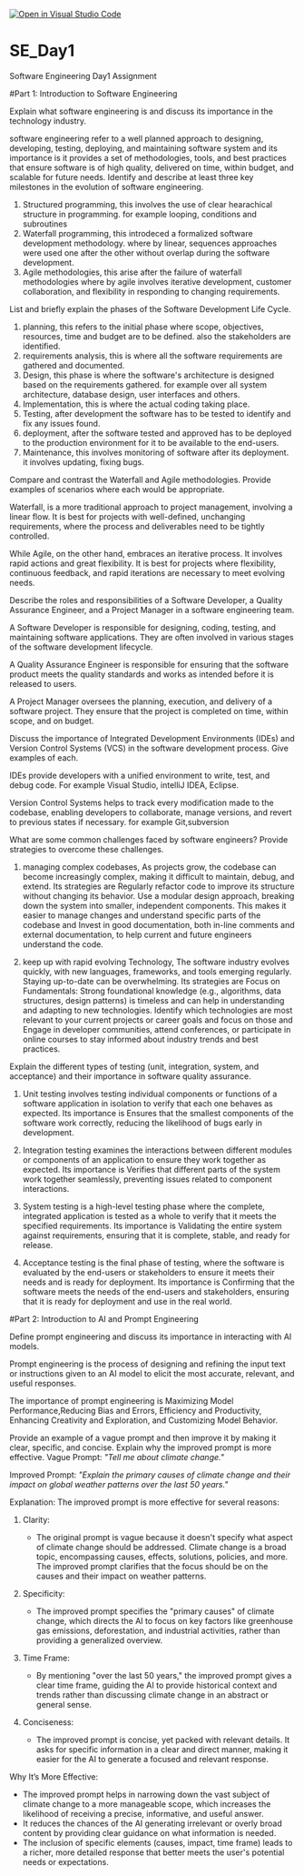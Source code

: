 [![Open in Visual Studio Code](https://classroom.github.com/assets/open-in-vscode-2e0aaae1b6195c2367325f4f02e2d04e9abb55f0b24a779b69b11b9e10269abc.svg)](https://classroom.github.com/online_ide?assignment_repo_id=15539808&assignment_repo_type=AssignmentRepo)
# SE_Day1
Software Engineering Day1 Assignment

#Part 1: Introduction to Software Engineering

Explain what software engineering is and discuss its importance in the technology industry.

software engineering refer to a well planned approach to designing, developing, testing, deploying, and maintaining software system and its importance is it provides a set of methodologies, tools, and best practices that ensure software is of high quality, delivered on time, within budget, and scalable for future needs.
Identify and describe at least three key milestones in the evolution of software engineering.

1. Structured programming, this involves the use of clear hearachical structure in programming. for example looping, conditions and subroutines
2. Waterfall programming, this introdeced a formalized software development methodology. where by linear, sequences approaches were used one after the other without overlap during the software development.
3. Agile methodologies, this arise after the failure of waterfall methodologies where by agile involves iterative development, customer collaboration, and flexibility in responding to changing requirements.

List and briefly explain the phases of the Software Development Life Cycle.

1. planning, this refers to the initial phase where scope, objectives, resources, time and budget are to be defined. also the stakeholders are identified.
2. requirements analysis, this is where all the software requirements are gathered and documented.
3. Design, this phase is where the software's architecture is designed based on the requirements gathered. for example over all system architecture, database design, user interfaces and others.
4. Implementation, this is where the actual coding taking place.
5. Testing, after development the software has to be tested to identify and fix any issues found.
6. deployment, after the software tested and approved has to be deployed to the production environment for it to be available to the end-users.
7. Maintenance, this involves monitoring of software after its deployment. it involves updating, fixing bugs.

Compare and contrast the Waterfall and Agile methodologies. Provide examples of scenarios where each would be appropriate.

Waterfall, is a more traditional approach to project management, involving a linear flow. It is best for projects with well-defined, unchanging requirements, where the process and deliverables need to be tightly controlled.

While Agile, on the other hand, embraces an iterative process. It involves rapid actions and great flexibility. It is best for projects where flexibility, continuous feedback, and rapid iterations are necessary to meet evolving needs.



Describe the roles and responsibilities of a Software Developer, a Quality Assurance Engineer, and a Project Manager in a software engineering team.

A Software Developer is responsible for designing, coding, testing, and maintaining software applications. They are often involved in various stages of the software development lifecycle.

A Quality Assurance Engineer is responsible for ensuring that the software product meets the quality standards and works as intended before it is released to users.

A Project Manager oversees the planning, execution, and delivery of a software project. They ensure that the project is completed on time, within scope, and on budget.


Discuss the importance of Integrated Development Environments (IDEs) and Version Control Systems (VCS) in the software development process. Give examples of each.

IDEs provide developers with a unified environment to write, test, and debug code. For example Visual Studio, intelliJ IDEA, Eclipse.

Version Control Systems helps to track every modification made to the codebase, enabling developers to collaborate, manage versions, and revert to previous states if necessary. for example Git,subversion


What are some common challenges faced by software engineers? Provide strategies to overcome these challenges.

1. managing complex codebases, As projects grow, the codebase can become increasingly complex, making it difficult to maintain, debug, and extend.
Its strategies are Regularly refactor code to improve its structure without changing its behavior. Use a modular design approach, breaking down the system into smaller, independent components. This makes it easier to manage changes and understand specific parts of the codebase and Invest in good documentation, both in-line comments and external documentation, to help current and future engineers understand the code.

2. keep up with rapid evolving Technology, The software industry evolves quickly, with new languages, frameworks, and tools emerging regularly. Staying up-to-date can be overwhelming.
Its strategies are Focus on Fundamentals: Strong foundational knowledge (e.g., algorithms, data structures, design patterns) is timeless and can help in understanding and adapting to new technologies. Identify which technologies are most relevant to your current projects or career goals and focus on those and Engage in developer communities, attend conferences, or participate in online courses to stay informed about industry trends and best practices.


Explain the different types of testing (unit, integration, system, and acceptance) and their importance in software quality assurance.

1. Unit testing involves testing individual components or functions of a software application in isolation to verify that each one behaves as expected. Its importance is Ensures that the smallest components of the software work correctly, reducing the likelihood of bugs early in development.
   
2. Integration testing examines the interactions between different modules or components of an application to ensure they work together as expected. Its importance is Verifies that different parts of the system work together seamlessly, preventing issues related to component interactions.

3. System testing is a high-level testing phase where the complete, integrated application is tested as a whole to verify that it meets the specified requirements. Its importance is Validating the entire system against requirements, ensuring that it is complete, stable, and ready for release.

4. Acceptance testing is the final phase of testing, where the software is evaluated by the end-users or stakeholders to ensure it meets their needs and is ready for deployment. Its importance is Confirming that the software meets the needs of the end-users and stakeholders, ensuring that it is ready for deployment and use in the real world.


#Part 2: Introduction to AI and Prompt Engineering


Define prompt engineering and discuss its importance in interacting with AI models.

Prompt engineering is the process of designing and refining the input text or instructions given to an AI model to elicit the most accurate, relevant, and useful responses. 

The importance of prompt engineering is Maximizing Model Performance,Reducing Bias and Errors, Efficiency and Productivity, Enhancing Creativity and Exploration, and Customizing Model Behavior.

Provide an example of a vague prompt and then improve it by making it clear, specific, and concise. Explain why the improved prompt is more effective.
Vague Prompt:
*"Tell me about climate change."*

Improved Prompt:
*"Explain the primary causes of climate change and their impact on global weather patterns over the last 50 years."*

Explanation:
The improved prompt is more effective for several reasons:

1. Clarity:
   - The original prompt is vague because it doesn't specify what aspect of climate change should be addressed. Climate change is a broad topic, encompassing causes, effects, solutions, policies, and more. The improved prompt clarifies that the focus should be on the causes and their impact on weather patterns.

2. Specificity:
   - The improved prompt specifies the "primary causes" of climate change, which directs the AI to focus on key factors like greenhouse gas emissions, deforestation, and industrial activities, rather than providing a generalized overview.

3. Time Frame:
   - By mentioning "over the last 50 years," the improved prompt gives a clear time frame, guiding the AI to provide historical context and trends rather than discussing climate change in an abstract or general sense.

4. Conciseness:
   - The improved prompt is concise, yet packed with relevant details. It asks for specific information in a clear and direct manner, making it easier for the AI to generate a focused and relevant response.

Why It’s More Effective:
- The improved prompt helps in narrowing down the vast subject of climate change to a more manageable scope, which increases the likelihood of receiving a precise, informative, and useful answer.
- It reduces the chances of the AI generating irrelevant or overly broad content by providing clear guidance on what information is needed.
- The inclusion of specific elements (causes, impact, time frame) leads to a richer, more detailed response that better meets the user's potential needs or expectations.
